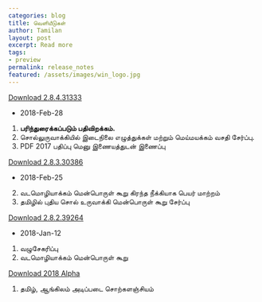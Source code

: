 ```yaml
---
categories: blog
title: வெளியீடுகள்
author: Tamilan
layout: post
excerpt: Read more
tags: 
- preview
permalink: release_notes
featured: /assets/images/win_logo.jpg
---
```

<a href="https://github.com/ThaniThamizhAkarathiKalanjiyam/thanithamizhakarathikalanjiyam.github.io/archive/ttak_2.8.4.zip" class="button">Download 2.8.4.31333</a>

- 2018-Feb-28
1. **பரிந்துரைக்கப்படும் பதிவிறக்கம்.**
2. சொல்லுருவாக்கியில் இடைநிலை எழுத்துக்கள் மற்றும் மெய்மயக்கம் வசதி சேர்ப்பு.
3. PDF 2017 பதிப்பு மெனு இணையத்துடன் இணைப்பு

<a href="https://github.com/ThaniThamizhAkarathiKalanjiyam/thanithamizhakarathikalanjiyam.github.io/archive/ttak_2.8.3.zip" class="button">Download 2.8.3.30386</a>

- 2018-Feb-25 
2. வடமொழியாக்கம் மென்பொருள் கூறு கிரந்த நீக்கியாக பெயர் மாற்றம்
3. தமிழில் புதிய சொல் உருவாக்கி மென்பொருள் கூறு சேர்ப்பு

<a href="https://github.com/ThaniThamizhAkarathiKalanjiyam/thanithamizhakarathikalanjiyam.github.io/archive/ttak_2.8.2.zip" class="button">Download 2.8.2.39264</a>

- 2018-Jan-12 
1. வழுசேகரிப்பு 
2. வடமொழியாக்கம் மென்பொருள் கூறு

<a href="https://github.com/ThaniThamizhAkarathiKalanjiyam/thanithamizhakarathikalanjiyam.github.io/archive/ttak_2018.zip" class="button">Download 2018 Alpha</a>

1. தமிழ், ஆங்கிலம் அடிப்படை சொற்களஞ்சியம்